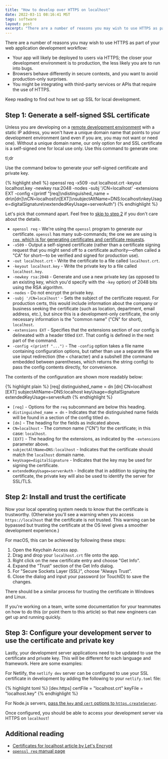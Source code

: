 ```yaml
---
title: "How to develop over HTTPS on localhost"
date: 2022-03-11 08:16:41 MST
tags: software
layout: post
excerpt: "There are a number of reasons you may wish to use HTTPS as part of your web application development workflow. Find out how to set up SSL locally."
---
```


There are a number of reasons you may wish to use HTTPS as part of your web application development workflow:

- Your app will likely be deployed to users via HTTPS; the closer your development environment is to production, the less likely you are to run into bugs.
- Browsers behave differently in secure contexts, and you want to avoid production-only surprises.
- You might be integrating with third-party services or APIs that require the use of HTTPS.

Keep reading to find out how to set up SSL for local development.

## Step 1: Generate a self-signed SSL certificate

Unless you are developing on a [remote development environment](https://youtu.be/zivPD-LL57k) with a static IP address, you won't have a unique domain name that points to your development environment (and even if you are, you may not want or need one). Without a unique domain name, our only option for and SSL certificate is a self-signed one for local use only. Use this command to generate one:

<div class="cards tldr">
  <div class="card">
    <div class="card-title">tl;dr</div>
    <div class="card-body">
      <p>Use the command below to generate your self-signed certificate and private key.</p>
    </div>
  </div>
</div>

{% highlight shell %}
openssl req -x509 -out localhost.crt -keyout localhost.key -newkey rsa:2048 -nodes -subj '/CN=localhost' -extensions EXT -config <(printf "[req]\ndistinguished_name = dn\n[dn]\nCN=localhost\n[EXT]\nsubjectAltName=DNS:localhost\nkeyUsage=digitalSignature\nextendedKeyUsage=serverAuth")
{% endhighlight %}

Let's pick that command apart. Feel free to [skip to step 2](#step-2-install-and-trust-the-certificate) if you don't care about the details.

- `openssl req` - We're using the `openssl` program to generate our certificate. `openssl` has many sub-commands; the one we are using is [`req`, which is for generating certificates and certificate requests](https://www.openssl.org/docs/man1.1.1/man1/openssl-req.html).
- `-x509` - Output a self-signed certificate (rather than a certificate signing request that you might send off to a certificate authority—often called a "CA" for short—to be verified and signed for production use).
- `-out localhost.crt` - Write the certificate to a file called `localhost.crt`.
- `-keyout localhost.key` - Write the private key to a file called `localhost.key`.
- `-newkey rsa:2048` - Generate and use a new private key (as opposed to an existing key, which you'd specify with the `-key` option) of 2048 bits using the RSA algorithm.
- `-nodes` - Do not encrypt the private key.
- `-subj '/CN=localhost'` - Sets the subject of the certificate request. For production certs, this would include information about the company or business seeking the certificate (such as location, department, email address, etc.), but since this is a development-only certificate, the only necessary information is the "common name" ("CN" for short), `localhost`.
- `-extensions EXT` - Specifies that the extensions section of our config is delineated with a header titled `EXT`. That config is defined in the next part of the command.
- `-config <(printf "...")` - The `-config` option takes a file name containing configuration options, but rather than use a separate file we use input redirection (the `<` character) and a subshell (the command embedded between parentheses, which returns the string config) to pass the config contents directly, for convenience.

The contents of the configuration are shown more readably below:

{% highlight plain %}
[req]
distinguished_name = dn
[dn]
CN=localhost
[EXT]
subjectAltName=DNS:localhost
keyUsage=digitalSignature
extendedKeyUsage=serverAuth
{% endhighlight %}

- `[req]` - Options for the `req` subcommand are below this heading.
- `distinguished_name = dn` - Indicates that the distinguished name fields will be found in a section of the config titled `dn`.
- `[dn]` - The heading for the fields as indicated above.
- `CN=localhost` - The common name ("CN") for the certificate; in this case: `localhost`.
- `[EXT]` - The heading for the extensions, as indicated by the `-extensions` parameter above.
- `subjectAltName=DNS:localhost` - Indicates that the certificate should match the `localhost` domain name.
- `keyUsage=digitalSignature` - Indicates that the key may be used for signing the certificate.
- `extendedKeyUsage=serverAuth` - Indicate that in addition to signing the certificate, the private key will also be used to identify the server for SSL/TLS.

## Step 2: Install and trust the certificate

Now your local operating system needs to know that the certificate is trustworthy. (Otherwise you'll see a warning when you access `https://localhost` that the certificate is not trusted. This warning can be bypassed but trusting the certificate at the OS level gives a smoother development experience.)

For macOS, this can be achieved by following these steps:

1. Open the Keychain Access app.
2. Drag and drop your `localhost.crt` file onto the app.
3. Right click on the new certificate entry and choose "Get Info".
4. Expand the "Trust" section of the Get Info dialog.
5. For "Secure Sockets Layer (SSL)", choose "Always Trust".
6. Close the dialog and input your password (or TouchID) to save the changes.

There should be a similar process for trusting the certificate in Windows and Linux.

If you're working on a team, write some documentation for your teammates on how to do this (or point them to this article) so that new engineers can get up and running quickly.

## Step 3: Configure your development server to use the certificate and private key

Lastly, your development server applications need to be updated to use the certificate and private key. This will be different for each language and framework. Here are some examples:

For Netlify, the `netlify dev` server can be configured to use your SSL certificate in development by adding the following to your `netlify.toml` file:

{% highlight toml %}
[dev.https]
  certFile = "localhost.crt"
  keyFile = "localhost.key"
{% endhighlight %}

For Node.js servers, [pass the `key` and `cert` options to `https.createServer`](https://nodejs.org/dist/latest-v16.x/docs/api/https.html#httpscreateserveroptions-requestlistener).

Once configured, you should be able to access your development server via HTTPS on `localhost`!

## Additional reading

- [Certificates for localhost article by Let's Encrypt](https://letsencrypt.org/docs/certificates-for-localhost/)
- [`openssl req` manual page](https://www.openssl.org/docs/man1.1.1/man1/openssl-req.html)
